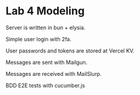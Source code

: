 # Lab 4 Modeling

Server is written in bun + elysia.

Simple user login with 2fa.

User passwords and tokens are stored at Vercel KV.

Messages are sent with Mailgun.

Messages are received with MailSlurp.

BDD E2E tests with cucumber.js
